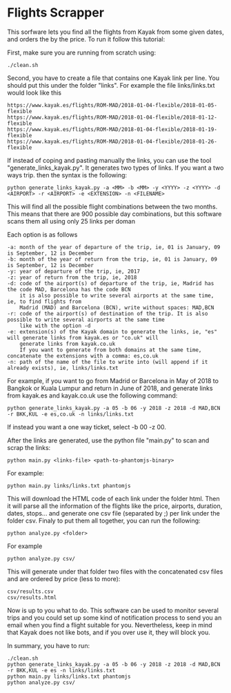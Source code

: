 # Flights Scrapper

This sorfware lets you find all the flights from Kayak from some given dates, and orders the by the price. To run it follow this tutorial:

First, make sure you are running from scratch using:

```
./clean.sh
```

Second, you have to create a file that contains one Kayak link per line. You should put this under the folder "links". For example the file links/links.txt would look like this

```
https://www.kayak.es/flights/ROM-MAD/2018-01-04-flexible/2018-01-05-flexible
https://www.kayak.es/flights/ROM-MAD/2018-01-04-flexible/2018-01-12-flexible
https://www.kayak.es/flights/ROM-MAD/2018-01-04-flexible/2018-01-19-flexible
https://www.kayak.es/flights/ROM-MAD/2018-01-04-flexible/2018-01-26-flexible
```

If instead of coping and pasting manually the links, you can use the tool "generate_links_kayak.py".
It generates two types of links. If you want a two ways trip. then the syntax is the following:

```
python generate_links_kayak.py -a <MM> -b <MM> -y <YYYY> -z <YYYY> -d <AIRPORT> -r <AIRPORT> -e <EXTENSION> -n <FILENAME>
```

This will find all the possible flight combinations between the two months. This means that there are 900 possible day combinations, but this software scans them all using only 25 links per doman

Each option is as follows

```
-a: month of the year of departure of the trip, ie, 01 is January, 09 is September, 12 is December
-b: month of the year of return from the trip, ie, 01 is January, 09 is September, 12 is December
-y: year of departure of the trip, ie, 2017
-z: year of return from the trip, ie, 2018
-d: code of the airport(s) of departure of the trip, ie, Madrid has the code MAD, Barcelona has the code BCN
    it is also possible to write several airports at the same time, ie, to find flights from
    Madrid (MAD) and Barcelona (BCN), write without spaces: MAD,BCN
-r: code of the airport(s) of destination of the trip. It is also possible to write several airports at the same time
    like with the option -d
-e: extension(s) of the Kayak domain to generate the links, ie, "es" will generate links from kayak.es or "co.uk" will
    generate links from kayak.co.uk
    If you want to generate from both domains at the same time, concatenate the extensions with a comma: es,co.uk
-n: path of the name of the file to write into (will append if it already exists), ie, links/links.txt
```

For example, if you want to go from Madrid or Barcelona in May of 2018 to Bangkok or Kuala Lumpur and return in June of 2018, and generate links from kayak.es and kayak.co.uk use the following command:

```
python generate_links_kayak.py -a 05 -b 06 -y 2018 -z 2018 -d MAD,BCN -r BKK,KUL -e es,co.uk -n links/links.txt
```

If instead you want a one way ticket, select -b 00 -z 00.

After the links are generated, use the python file "main.py" to scan and scrap the links:

```
python main.py <links-file> <path-to-phantomjs-binary>
```

For example:

```
python main.py links/links.txt phantomjs
```

This will download the HTML code of each link under the folder html. Then it will parse all the information of the flights like the price, airports, duration, dates, stops... and generate one csv file (separated by ;) per link under the folder csv.
Finaly to put them all together, you can run the following:

```
python analyze.py <folder>
```

For example
```
python analyze.py csv/
```

This will generate under that folder two files with the concatenated csv files and are ordered by price (less to more):

```
csv/results.csv
csv/results.html
```

Now is up to you what to do. This software can be used to monitor several trips and you could set up some kind of notification process to send you an email when you find a flight suitable for you. Nevertheless, keep in mind that Kayak does not like bots, and if you over use it, they will block you.

In summary, you have to run:

```
./clean.sh
python generate_links_kayak.py -a 05 -b 06 -y 2018 -z 2018 -d MAD,BCN -r BKK,KUL -e es -n links/links.txt
python main.py links/links.txt phantomjs
python analyze.py csv/
```